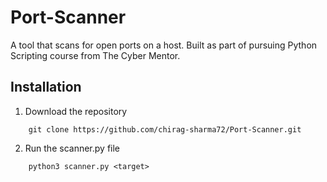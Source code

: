 # Port-Scanner
A tool that scans for open ports on a host.
Built as part of pursuing Python Scripting course from The Cyber Mentor.

## Installation ##

1. Download the repository

``` 
    git clone https://github.com/chirag-sharma72/Port-Scanner.git
```

2. Run the scanner.py file

```
    python3 scanner.py <target>
```
